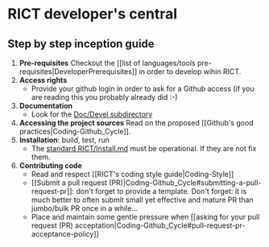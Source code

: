 # RICT developer's central

## Step by step inception guide

1. **Pre-requisites** 
   Checkout the [[list of languages/tools pre-requisites|DeveloperPrerequisites]] in order to develop wihin RICT.
1. **Access rights** 
   * Provide your github login in order to ask for a Github access (if you are reading this you probably already did :-)
1. **Documentation** 
   * Look for the [Doc/Devel subdirectory](https://github.com/MEPP-team/RICT/tree/master/Doc/Devel)
1. **Accessing the project sources** 
     Read on the proposed [[Github's good practices|Coding-Github_Cycle]].
1. **Installation**: build, test, run 
   * The [standard RICT/Install.md](https://github.com/MEPP-team/RICT/blob/master/Install.md) must be operational. If they are not fix them.
1. **Contributing code**
   * Read and respect [[RICT's coding style guide|Coding-Style]]
   * [[Submit a pull request (PR)|Coding-Github_Cycle#submitting-a-pull-request-pr]]: don't forget to provide a template. Don't forget: it is much better to often submit small yet effective and mature PR than jumbo/bulk PR once in a while...
   * Place and maintain some gentle pressure when [[asking for your pull request (PR) acceptation|Coding-Github_Cycle#pull-request-pr-acceptance-policy]]
